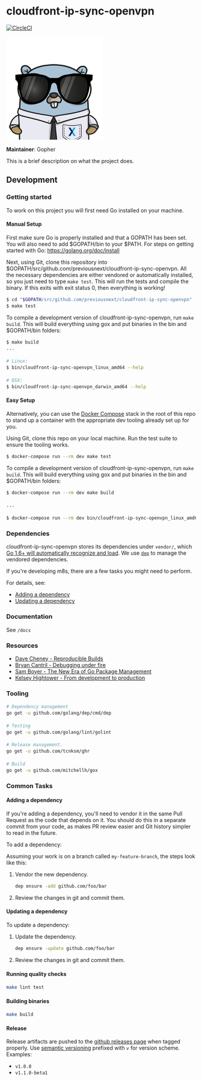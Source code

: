 cloudfront-ip-sync-openvpn
======

[![CircleCI](https://circleci.com/gh/previousnext/cloudfront-ip-sync-openvpn.svg?style=svg)](https://circleci.com/gh/previousnext/cloudfront-ip-sync-openvpn)

![Logo](/logo/small.png "Logo")

**Maintainer**: Gopher

This is a brief description on what the project does.

## Development

### Getting started

To work on this project you will first need Go installed on your machine.

#### Manual Setup

First make sure Go is properly installed and that a GOPATH has been set. You will also need to add $GOPATH/bin to your $PATH. For steps on getting started with Go: https://golang.org/doc/install

Next, using Git, clone this repository into $GOPATH/src/github.com/previousnext/cloudfront-ip-sync-openvpn. All the necessary dependencies are either vendored or automatically installed, so you just need to type `make test`. This will run the tests and compile the binary. If this exits with exit status 0, then everything is working!

```bash
$ cd "$GOPATH/src/github.com/previousnext/cloudfront-ip-sync-openvpn"
$ make test
```

To compile a development version of cloudfront-ip-sync-openvpn, run `make build`. This will build everything using gox and put binaries in the bin and $GOPATH/bin folders:

```bash
$ make build
...

# Linux:
$ bin/cloudfront-ip-sync-openvpn_linux_amd64 --help

# OSX:
$ bin/cloudfront-ip-sync-openvpn_darwin_amd64 --help
```

#### Easy Setup

Alternatively, you can use the [Docker Compose](docker-compose.yml) stack in the root of this repo to stand up a container with the appropriate dev tooling already set up for you.

Using Git, clone this repo on your local machine. Run the test suite to ensure the tooling works.

```bash
$ docker-compose run --rm dev make test
```

To compile a development version of cloudfront-ip-sync-openvpn, run `make build`. This will build everything using gox and put binaries in the bin and $GOPATH/bin folders:

```bash
$ docker-compose run --rm dev make build

...

$ docker-compose run --rm dev bin/cloudfront-ip-sync-openvpn_linux_amd64 --help
```

### Dependencies

cloudfront-ip-sync-openvpn stores its dependencies under `vendor/`, which [Go 1.6+ will automatically recognize and load](https://golang.org/cmd/go/#hdr-Vendor_Directories). We use [`dep`](https://github.com/golang/dep) to manage the vendored dependencies.

If you're developing m8s, there are a few tasks you might need to perform.

For details, see:

* [Adding a dependency](#adding-a-dependency)
* [Updating a dependency](#updating-a-dependency)

### Documentation

See `/docs`

### Resources

* [Dave Cheney - Reproducible Builds](https://www.youtube.com/watch?v=c3dW80eO88I)
* [Bryan Cantril - Debugging under fire](https://www.youtube.com/watch?v=30jNsCVLpAE&t=2675s)
* [Sam Boyer - The New Era of Go Package Management](https://www.youtube.com/watch?v=5LtMb090AZI)
* [Kelsey Hightower - From development to production](https://www.youtube.com/watch?v=XL9CQobFB8I&t=787s)

### Tooling

```bash
# Dependency management
go get -u github.com/golang/dep/cmd/dep

# Testing
go get -u github.com/golang/lint/golint

# Release management.
go get -u github.com/tcnksm/ghr

# Build
go get -u github.com/mitchellh/gox
```

### Common Tasks

#### Adding a dependency

If you're adding a dependency, you'll need to vendor it in the same Pull Request as the code that depends on it. You should do this in a separate commit from your code, as makes PR review easier and Git history simpler to read in the future.

To add a dependency:

Assuming your work is on a branch called `my-feature-branch`, the steps look like this:

1. Vendor the new dependency.

    ```bash
    dep ensure -add github.com/foo/bar
    ```

2. Review the changes in git and commit them.

#### Updating a dependency

To update a dependency:

1. Update the dependency.

    ```bash
    dep ensure -update github.com/foo/bar
    ```

2. Review the changes in git and commit them.

#### Running quality checks

```bash
make lint test
```

#### Building binaries

```bash
make build
```

#### Release

Release artifacts are pushed to the [github releases page](https://github.com/previousnext/cloudfront-ip-sync-openvpn/releases) when tagged
properly. Use [semantic versioning](http://semver.org/) prefixed with `v` for version scheme. Examples:

- `v1.0.0`
- `v1.1.0-beta1`
